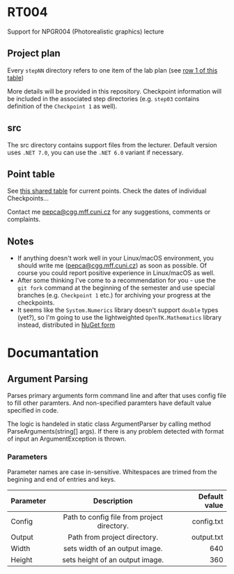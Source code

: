 # RT004
Support for NPGR004 (Photorealistic graphics) lecture

## Project plan
Every `stepNN` directory refers to one item of the lab plan
(see [row 1 of this table](https://docs.google.com/spreadsheets/d/1jnkLW1R7_FYD6QcWP1X_a3_xoVFAU-LzF6ErXKNgqVs/edit?usp=sharing))

More details will be provided in this repository. Checkpoint
information will be included in the associated step directories
(e.g. `step03` contains definition of the `Checkpoint 1` as well).

## src

The src directory contains support files from the lecturer. Default
version uses `.NET 7.0`, you can use the `.NET 6.0` variant if necessary.

## Point table

See [this shared table](https://docs.google.com/spreadsheets/d/1jnkLW1R7_FYD6QcWP1X_a3_xoVFAU-LzF6ErXKNgqVs/edit?usp=sharing)
for current points. Check the dates of individual Checkpoints...

Contact me <pepca@cgg.mff.cuni.cz> for any suggestions, comments or
complaints.

## Notes

* If anything doesn't work well in your Linux/macOS environment,
  you should write me (<pepca@cgg.mff.cuni.cz>) as soon as possible.
  Of course you could report positive experience in Linux/macOS as well.
* After some thinking I've come to a recommendation for you - use
  the `git fork` command at the beginning of the semester and
  use special branches (e.g. `Checkpoint 1` etc.) for archiving your
  progress at the checkpoints.
* It seems like the `System.Numerics` library doesn't support `double`
  types (yet?), so I'm going to use the lightweighted `OpenTK.Mathematics`
  library instead, distributed in [NuGet form](https://www.nuget.org/packages/OpenTK.Mathematics/5.0.0-pre.8)

# Documantation

## Argument Parsing

Parses primary arguments form command line and after that uses config file to fill other paramters. And non-specified paramters have default value specified in code.

The logic is handeled in static class ArgumentParser by calling method ParseArguments(string[] args). If there is any problem detected with format of input an ArgumentException is thrown.

### Parameters
Parameter names are case in-sensitive. Whitespaces are trimed from the begining and end of entries and keys.

| Parameter      | Description                                        | Default value   |
| :------        |    :------:                                        |          ------:|
| Config         | Path to config file from project directory.        | config.txt      |
| Output         | Path from project directory.                       | output.txt      |
| Width          | sets width of an output image.                     | 640             |
| Height         | sets height of an output image.                    | 360             |
